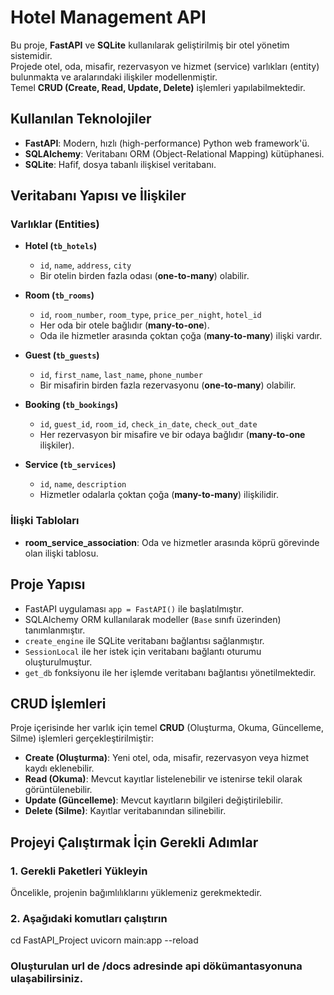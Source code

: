 # Hotel Management API

Bu proje, **FastAPI** ve **SQLite** kullanılarak geliştirilmiş bir otel yönetim sistemidir.  
Projede otel, oda, misafir, rezervasyon ve hizmet (service) varlıkları (entity) bulunmakta ve aralarındaki ilişkiler modellenmiştir.  
Temel **CRUD (Create, Read, Update, Delete)** işlemleri yapılabilmektedir.

## Kullanılan Teknolojiler

- **FastAPI**: Modern, hızlı (high-performance) Python web framework'ü.
- **SQLAlchemy**: Veritabanı ORM (Object-Relational Mapping) kütüphanesi.
- **SQLite**: Hafif, dosya tabanlı ilişkisel veritabanı.

## Veritabanı Yapısı ve İlişkiler

### Varlıklar (Entities)

- **Hotel (`tb_hotels`)**
  - `id`, `name`, `address`, `city`
  - Bir otelin birden fazla odası (**one-to-many**) olabilir.

- **Room (`tb_rooms`)**
  - `id`, `room_number`, `room_type`, `price_per_night`, `hotel_id`
  - Her oda bir otele bağlıdır (**many-to-one**).
  - Oda ile hizmetler arasında çoktan çoğa (**many-to-many**) ilişki vardır.

- **Guest (`tb_guests`)**
  - `id`, `first_name`, `last_name`, `phone_number`
  - Bir misafirin birden fazla rezervasyonu (**one-to-many**) olabilir.

- **Booking (`tb_bookings`)**
  - `id`, `guest_id`, `room_id`, `check_in_date`, `check_out_date`
  - Her rezervasyon bir misafire ve bir odaya bağlıdır (**many-to-one** ilişkiler).

- **Service (`tb_services`)**
  - `id`, `name`, `description`
  - Hizmetler odalarla çoktan çoğa (**many-to-many**) ilişkilidir.

### İlişki Tabloları

- **room_service_association**: Oda ve hizmetler arasında köprü görevinde olan ilişki tablosu.

## Proje Yapısı

- FastAPI uygulaması `app = FastAPI()` ile başlatılmıştır.
- SQLAlchemy ORM kullanılarak modeller (`Base` sınıfı üzerinden) tanımlanmıştır.
- `create_engine` ile SQLite veritabanı bağlantısı sağlanmıştır.
- `SessionLocal` ile her istek için veritabanı bağlantı oturumu oluşturulmuştur.
- `get_db` fonksiyonu ile her işlemde veritabanı bağlantısı yönetilmektedir.

## CRUD İşlemleri

Proje içerisinde her varlık için temel **CRUD** (Oluşturma, Okuma, Güncelleme, Silme) işlemleri gerçekleştirilmiştir:

- **Create (Oluşturma)**: Yeni otel, oda, misafir, rezervasyon veya hizmet kaydı eklenebilir.
- **Read (Okuma)**: Mevcut kayıtlar listelenebilir ve istenirse tekil olarak görüntülenebilir.
- **Update (Güncelleme)**: Mevcut kayıtların bilgileri değiştirilebilir.
- **Delete (Silme)**: Kayıtlar veritabanından silinebilir.

## Projeyi Çalıştırmak İçin Gerekli Adımlar

### 1. Gerekli Paketleri Yükleyin
Öncelikle, projenin bağımlılıklarını yüklemeniz gerekmektedir.
### 2. Aşağıdaki komutları çalıştırın
cd FastAPI_Project
uvicorn main:app --reload
### Oluşturulan url de /docs adresinde api dökümantasyonuna ulaşabilirsiniz.
